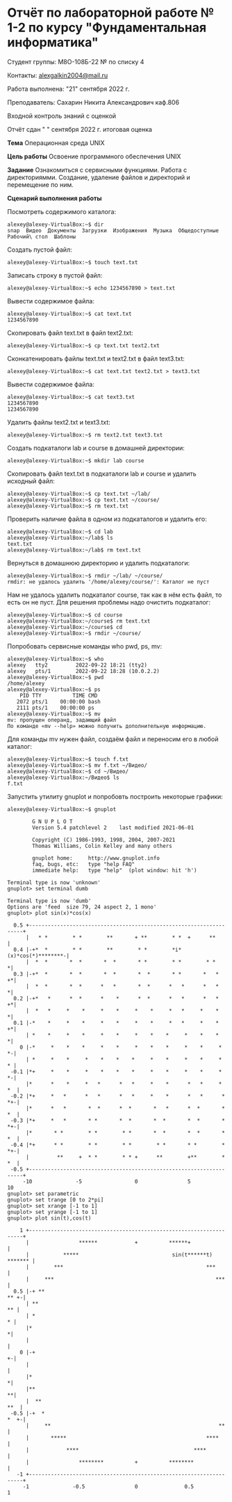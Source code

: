 # **Отчёт по лабораторной работе № 1-2** по курсу "Фундаментальная информатика"

Студент группы: М8О-108Б-22 № по списку 4

Контакты: alexgalkin2004@mail.ru

Работа выполнена: "21" сентября 2022 г.

Преподаватель: Сахарин Никита Александрович каф.806

Входной контроль знаний с оценкой 

Отчёт сдан " " сентября 2022 г. итоговая оценка

**Тема** Операционная среда UNIX 

**Цель работы** Освоение программного обеспечения UNIX

**Задание**
Ознакомиться с сервисными функциями. Работа с директориямми. Создание, удаление файлов и директорий и перемещение по ним. 

**Сценарий выполнения работы**

Посмотреть содержимого каталога:
```
alexey@alexey-VirtualBox:~$ dir
snap  Видео  Документы  Загрузки  Изображения  Музыка  Общедоступные  Рабочий\ стол  Шаблоны
```
Создать пустой файл:
```
alexey@alexey-VirtualBox:~$ touch text.txt
```
Записать строку в пустой файл:
```
alexey@alexey-VirtualBox:~$ echo 1234567890 > text.txt
```
Вывести содержимое файла:
```
alexey@alexey-VirtualBox:~$ cat text.txt
1234567890
```
Скопировать файл text.txt в файл text2.txt:
```
alexey@alexey-VirtualBox:~$ cp text.txt text2.txt
```
Сконкатенировать файлы text.txt и text2.txt в файл text3.txt:
```
alexey@alexey-VirtualBox:~$ cat text.txt text2.txt > text3.txt
```
Вывести содержимое файла:
```
alexey@alexey-VirtualBox:~$ cat text3.txt
1234567890
1234567890
```
Удалить файлы text2.txt и text3.txt:
```
alexey@alexey-VirtualBox:~$ rm text2.txt text3.txt
```
Создать подкаталоги lab и course в домашней директории:
```
alexey@alexey-VirtualBox:~$ mkdir lab course
```
Скопировать файл text.txt в подкаталоги lab и course и удалить исходный файл:
```
alexey@alexey-VirtualBox:~$ cp text.txt ~/lab/
alexey@alexey-VirtualBox:~$ cp text.txt ~/course/
alexey@alexey-VirtualBox:~$ rm text.txt
```
Проверить наличие файла в одном из подкаталогов и удалить его:
```
alexey@alexey-VirtualBox:~$ cd lab
alexey@alexey-VirtualBox:~/lab$ ls
text.txt
alexey@alexey-VirtualBox:~/lab$ rm text.txt
```
Вернуться в домашнюю директорию и удалить подкаталоги:
```
alexey@alexey-VirtualBox:~$ rmdir ~/lab/ ~/course/
rmdir: не удалось удалить '/home/alexey/course/': Каталог не пуст
```
Нам не удалось удалить подкаталог course, так как в нём есть файл, то есть он не пуст. Для решения проблемы надо очистить подкаталог:
```
alexey@alexey-VirtualBox:~$ cd course
alexey@alexey-VirtualBox:~/course$ rm text.txt
alexey@alexey-VirtualBox:~/course$ cd
alexey@alexey-VirtualBox:~$ rmdir ~/course/
```
Попробовать сервисные команды who pwd, ps, mv:
```
alexey@alexey-VirtualBox:~$ who
alexey   tty2         2022-09-22 18:21 (tty2)
alexey   pts/1        2022-09-22 18:28 (10.0.2.2)
alexey@alexey-VirtualBox:~$ pwd
/home/alexey
alexey@alexey-VirtualBox:~$ ps
    PID TTY          TIME CMD
   2072 pts/1    00:00:00 bash
   2111 pts/1    00:00:00 ps
alexey@alexey-VirtualBox:~$ mv
mv: пропущен операнд, задающий файл
По команде «mv --help» можно получить дополнительную информацию.
```
Для команды mv нужен файл, создаём файл и переносим его в любой каталог:
```
alexey@alexey-VirtualBox:~$ touch f.txt
alexey@alexey-VirtualBox:~$ mv f.txt ~/Видео/
alexey@alexey-VirtualBox:~$ cd ~/Видео/
alexey@alexey-VirtualBox:~/Видео$ ls
f.txt
```
Запустить утилиту gnuplot и попробовть построить некоторые графики:
```
alexey@alexey-VirtualBox:~$ gnuplot

        G N U P L O T
        Version 5.4 patchlevel 2    last modified 2021-06-01

        Copyright (C) 1986-1993, 1998, 2004, 2007-2021
        Thomas Williams, Colin Kelley and many others

        gnuplot home:     http://www.gnuplot.info
        faq, bugs, etc:   type "help FAQ"
        immediate help:   type "help"  (plot window: hit 'h')

Terminal type is now 'unknown'
gnuplot> set terminal dumb

Terminal type is now 'dumb'
Options are 'feed  size 79, 24 aspect 2, 1 mono'
gnuplot> plot sin(x)*cos(x)

  0.5 +--------------------------------------------------------------------+
      |   * *        * *        **       + **        * *  +      **        |
  0.4 |-+*  *        * *        **        * *        *i*(x)*cos(*)********-|
      |  *  *       *  *       *  *       * *        * *        * *       *|
  0.3 |-+*  *       *  *       *  *       *  *       * *       *   *     +*|
      |  *  *       *  *      *   *       *  *      *   *      *   *      *|
  0.2 |-+*   *      *  *      *    *      *  *      *   *      *   *     +*|
      |  *   *     *    *     *    *     *    *     *   *     *    *      *|
  0.1 |-*    *     *    *     *    *     *    *     *   *     *    *     +*|
      | *    *     *    *     *    *     *    *    *     *    *    *      *|
    0 |-*     *    *    *     *    *     *    *    *     *    *     *    *-|
      | *     *    *     *    *    *    *     *    *     *    *     *    * |
 -0.1 |*+     *    *     *    *    *    *     *    *     *    *     *    *-|
      |*      *    *     *   *      *   *     *    *      *   *     *   *  |
 -0.2 |*+     *   *      *   *      *   *     *    *      *   *      *  *+-|
      |*      *   *       *  *      *  *       *   *      *  *       *  *  |
 -0.3 |*+     *   *       * *       *  *       *  *       *  *       *  *+-|
      |*       * *        * *        * *       *  *       *  *       *  *  |
 -0.4 |*+      * *        * *        * *        * *       * *        *  *+-|
      |         **     +  * *        * * +      **        +**        *  *  |
 -0.5 +--------------------------------------------------------------------+
     -10              -5                 0                5                10
gnuplot> set parametric
gnuplot> set trange [0 to 2*pi]
gnuplot> set xrange [-1 to 1]
gnuplot> set yrange [-1 to 1]
gnuplot> plot sin(t),cos(t)

    1 +--------------------------------------------------------------------+
      |                ******            +          ******+                |
      |           *****                              sin(t******t) ******* |
      |        ***                                              ***        |
      |     ***                                                    ***     |
  0.5 |-+ **                                                          ** +-|
      | **                                                              ** |
      | *                                                                * |
      |*                                                                  *|
      |                                                                    |
    0 |-+                                                                +-|
      |                                                                    |
      |*                                                                  *|
      |**                                                                **|
      |  **                                                            **  |
 -0.5 |-+  *                                                          *  +-|
      |     **                                                      **     |
      |       *****                                             ****       |
      |            ****                                     ****           |
      |                ********          +          ********               |
   -1 +--------------------------------------------------------------------+
     -1              -0.5                0               0.5               1

```

